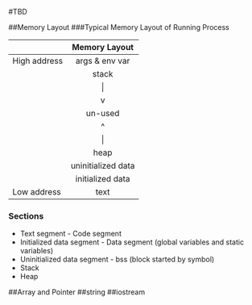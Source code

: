 #TBD

##Memory Layout
###Typical Memory Layout of Running Process

 |              | Memory Layout         |
 | :----------- | :-------------------: |
 | High address | args & env var        |
 |              | stack                 |
 |              | &#124;                |
 |              | v                     |
 |              | un-used               |
 |              | ^                     |
 |              | &#124;                |
 |              | heap                  |
 |              | uninitialized data    |
 |              | initialized data      |
 | Low address  | text                  |

### Sections
- Text segment - Code segment
- Initialized data segment - Data segment (global variables and static variables)
- Uninitialized data segment - bss (block started by symbol)
- Stack
- Heap

##Array and Pointer
##string
##iostream
